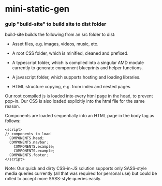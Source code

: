 # mini-static-gen

### gulp "build-site" to build site to dist folder

build-site builds the following from an src folder to dist:

* Asset files, e.g. images, videos, music, etc.
  
* A root CSS folder, which is minified, cleaned and prefixed.
  
* A typescript folder, which is compiled into a singular AMD module currently to generate component blueprints and helper functions.
  
* A javascript folder, which supports hosting and loading libraries.
  
* HTML structure copying, e.g. from index and nested pages.

Our root compiled js is loaded into every html page in the head, to prevent pop-in. Our CSS is also loaded explicitly into the html file for the same reason.

Components are loaded sequentially into an HTML page in the body tag as follows:

```
<script>
// components to load
  COMPONENTS.head;
  COMPONENTS.navbar;
    COMPONENTS.example;
    COMPONENTS.example;
  COMPONENTS.footer;
</script>
```

Note: Our quick and dirty CSS-in-JS solution supports only SASS-style media queries currently (all that was required for personal use) but could be rolled to accept more SASS-style queries easily.

